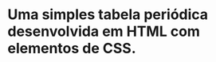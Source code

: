 <html>
  <body>
    <h1>Uma simples tabela periódica desenvolvida em HTML com elementos de CSS.</h1>
  </body>
